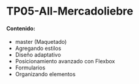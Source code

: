 # TP05-All-Mercadoliebre



#### Contenido:

- master (Maquetado)
- Agregando estilos
- Diseño adaptativo
- Posicionamiento avanzado con Flexbox
- Formularios
- Organizando elementos

